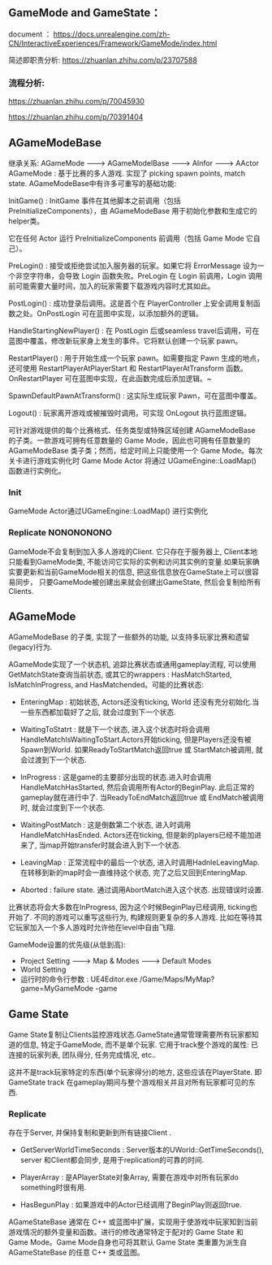 ## GameMode and GameState： 

document ： https://docs.unrealengine.com/zh-CN/InteractiveExperiences/Framework/GameMode/index.html

简述即职责分析:  https://zhuanlan.zhihu.com/p/23707588

### 流程分析: 

https://zhuanlan.zhihu.com/p/70045930

https://zhuanlan.zhihu.com/p/70391404

## AGameModeBase

继承关系: AGameMode ---> AGameModelBase ---> AInfor ---> AActor
AGameMode : 基于比赛的多人游戏. 实现了 picking spawn points, match state.
AGameModeBase中有许多可重写的基础功能: 

InitGame() : InitGame 事件在其他脚本之前调用（包括 PreInitializeComponents），由 AGameModeBase 用于初始化参数和生成它的helper类。

它在任何 Actor 运行 PreInitializeComponents 前调用（包括 Game Mode 它自己）。

PreLogin() : 接受或拒绝尝试加入服务器的玩家。如果它将 ErrorMessage 设为一个非空字符串，会导致 Login 函数失败。PreLogin 在 Login 前调用，Login 调用前可能需要大量时间，加入的玩家需要下载游戏内容时尤其如此。

PostLogin() : 成功登录后调用。这是首个在 PlayerController 上安全调用复制函数之处。OnPostLogin 可在蓝图中实现，以添加额外的逻辑。

HandleStartingNewPlayer() : 在 PostLogin 后或seamless travel后调用，可在蓝图中覆盖，修改新玩家身上发生的事件。它将默认创建一个玩家 pawn。

RestartPlayer() : 用于开始生成一个玩家 pawn。如需要指定 Pawn 生成的地点，还可使用 RestartPlayerAtPlayerStart 和 RestartPlayerAtTransform 函数。OnRestartPlayer 可在蓝图中实现，在此函数完成后添加逻辑。~

SpawnDefaultPawnAtTransform() : 这实际生成玩家 Pawn，可在蓝图中覆盖。

Logout() : 玩家离开游戏或被摧毁时调用。可实现 OnLogout 执行蓝图逻辑。

可针对游戏提供的每个比赛格式、任务类型或特殊区域创建 AGameModeBase 的子类。一款游戏可拥有任意数量的 Game Mode，因此也可拥有任意数量的 AGameModeBase 类子类；然而，给定时间上只能使用一个 Game Mode。每次关卡进行游戏实例化时 Game Mode Actor 将通过 UGameEngine::LoadMap() 函数进行实例化。

### Init
GameMode Actor通过UGameEngine::LoadMap() 进行实例化

### Replicate NONONONONO
GameMode不会复制到加入多人游戏的Client. 它只存在于服务器上, Client本地只能看到GameMode类, 不能访问它实际的实例和访问其实例的变量.如果玩家确实要更新和当前GameMode相关的信息, 把这些信息放在GameState上可以很容易同步， 只要GameMode被创建出来就会创建出GameState, 然后会复制给所有Clients.

## AGameMode
AGameModeBase 的子类, 实现了一些额外的功能, 以支持多玩家比赛和遗留(legacy)行为.

AGameMode实现了一个状态机, 追踪比赛状态或通用gameplay流程, 可以使用GetMatchState查询当前状态, 或其它的wrappers : HasMatchStarted, IsMatchInProgress, and HasMatchended。可能的比赛状态: 

* EnteringMap : 初始状态, Actors还没有ticking, World 还没有充分初始化.当一些东西都加载好了之后, 就会过度到下一个状态.

* WaitingToStatrt : 就是下一个状态, 进入这个状态时将会调用HandleMatchIsWaitingToStart.Actors开始ticking, 但是Players还没有被Spawn到World. 如果ReadyToStartMatch返回true 或 StartMatch被调用, 就会过渡到下一个状态.

* InProgress : 这是game的主要部分出现的状态.进入时会调用HandleMatchHasStarted, 然后会调用所有Actor的BeginPlay. 此后正常的gameplay就在进行中了. 当ReadyToEndMatch返回true 或 EndMatch被调用时, 就会过度到下一个状态.

* WaitingPostMatch : 这是倒数第二个状态, 进入时调用HandleMatchHasEnded. Actors还在ticking, 但是新的players已经不能加进来了, 当map开始transfer时就会进入到下一个状态.

* LeavingMap : 正常流程中的最后一个状态, 进入时调用HadnleLeavingMap. 在转移到新的map时会一直维持这个状态, 完了之后又回到EnteringMap.

* Aborted : failure state. 通过调用AbortMatch进入这个状态. 出现错误时设置.

比赛状态将会大多数在InProgress, 因为这个时候BeginPlay已经调用, ticking也开始了. 不同的游戏可以重写这些行为, 构建规则更复杂的多人游戏. 比如在等待其它玩家加入一个多人游戏时允许他在level中自由飞翔.

GameMode设置的优先级(从低到高):
* Project Setting ---> Map & Modes ---> Default Modes
* World Setting
* 运行时的命令行参数 : UE4Editor.exe /Game/Maps/MyMap?game=MyGameMode -game

## Game State
Game State复制让Clients监控游戏状态.GameState通常管理需要所有玩家都知道的信息, 特定于GameMode, 而不是单个玩家. 它用于track整个游戏的属性: 已连接的玩家列表, 团队得分, 任务完成情况, etc..

这并不是track玩家特定的东西(单个玩家得分)的地方,  这些应该在PlayerState. 即GameState track 在gameplay期间与整个游戏相关并且对所有玩家都可见的东西.

### Replicate
存在于Server, 并保持复制和更新到所有链接Client .

* GetServerWorldTimeSeconds : Server版本的UWorld::GetTimeSeconds(), server 和Client都会同步, 是用于replication的可靠的时间. 

* PlayerArray : 是APlayerState对象Array, 需要在游戏中对所有玩家do something时很有用.

* HasBegunPlay : 如果游戏中的Actor已经调用了BeginPlay则返回true.

AGameStateBase 通常在 C++ 或蓝图中扩展，实现用于使游戏中玩家知到当前游戏情况的额外变量和函数。进行的修改通常特定于配对的 Game State 和 Game Mode。Game Mode自身也可将其默认 Game State 类重置为派生自 AGameStateBase 的任意 C++ 类或蓝图。